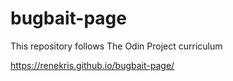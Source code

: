 # bugbait-page
This repository follows The Odin Project curriculum

https://renekris.github.io/bugbait-page/
